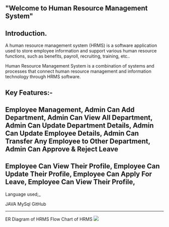"Welcome to Human Resource Management System"
---------------------------------------------
Introduction.
------------
A human resource management system (HRMS) is a software application used to store employee information and support various human resource functions, such as benefits, payroll, recruiting, training, etc..

Human Resource Management System is a combination of systems and processes that connect human resource management and information technology through HRMS software.

Key Features:-
--------------


Employee Management,
Admin Can Add Department,
Admin Can View All Department,
Admin Can Update Department Details,
Admin Can Update Employee Details,
Admin Can Transfer Any Employee to Other Department,
Admin Can Approve & Reject Leave
-----------------------------------------------------

Employee Can View Their Profile,
Employee Can Update Their Profile,
Employee Can Apply For Leave,
Employee Can View Their Profile,
-------------------------------------------------------
Language used;_

JAVA
MySql
GitHub

------------------------------------------------
ER Diagram of HRMS
Flow Chart of HRMS
<img src="https://camo.githubusercontent.com/9e6cf2c523113dbcbac61d7b7804be9168738c41cd4092dcf5952ffe6d39afa6/68747470733a2f2f692e6962622e636f2f79386d786867762f48726d2e6a7067"/>




